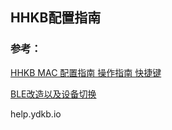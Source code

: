 ## HHKB配置指南

### 参考：

[HHKB MAC 配置指南 操作指南 快捷键](https://www.cnblogs.com/cynthia-wuqian/p/5778218.html)

[BLE改造以及设备切换](https://sspai.com/post/56955)

help.ydkb.io

